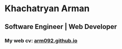 # Khachatryan Arman
## Software Engineer | Web Developer
### My web cv: <a href="arm092.github.io">arm092.github.io</a>
